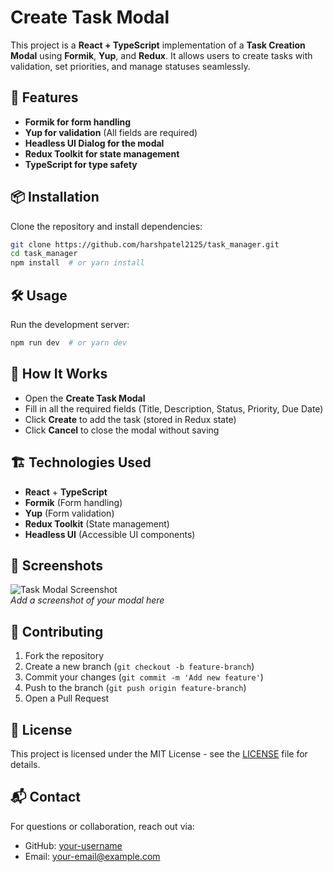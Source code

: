 # Create Task Modal

This project is a **React + TypeScript** implementation of a **Task Creation Modal** using **Formik**, **Yup**, and **Redux**. It allows users to create tasks with validation, set priorities, and manage statuses seamlessly.

## 🚀 Features

- **Formik for form handling**
- **Yup for validation** (All fields are required)
- **Headless UI Dialog for the modal**
- **Redux Toolkit for state management**
- **TypeScript for type safety**

## 📦 Installation

Clone the repository and install dependencies:

```bash
git clone https://github.com/harshpatel2125/task_manager.git
cd task_manager
npm install  # or yarn install
```

## 🛠 Usage

Run the development server:

```bash
npm run dev  # or yarn dev
```

## 📝 How It Works

- Open the **Create Task Modal**
- Fill in all the required fields (Title, Description, Status, Priority, Due Date)
- Click **Create** to add the task (stored in Redux state)
- Click **Cancel** to close the modal without saving

## 🏗 Technologies Used

- **React** + **TypeScript**
- **Formik** (Form handling)
- **Yup** (Form validation)
- **Redux Toolkit** (State management)
- **Headless UI** (Accessible UI components)

## 📸 Screenshots

![Task Modal Screenshot](./screenshots/modal.png)  
_Add a screenshot of your modal here_

## 🤝 Contributing

1. Fork the repository
2. Create a new branch (`git checkout -b feature-branch`)
3. Commit your changes (`git commit -m 'Add new feature'`)
4. Push to the branch (`git push origin feature-branch`)
5. Open a Pull Request

## 📄 License

This project is licensed under the MIT License - see the [LICENSE](LICENSE) file for details.

## 📬 Contact

For questions or collaboration, reach out via:

- GitHub: [your-username](https://github.com/your-username)
- Email: your-email@example.com
